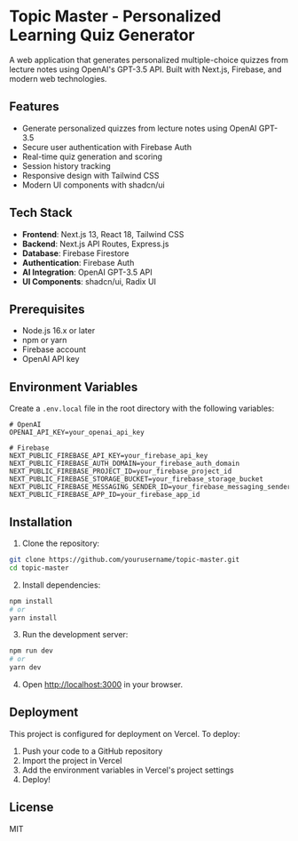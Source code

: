 # Topic Master - Personalized Learning Quiz Generator

A web application that generates personalized multiple-choice quizzes from lecture notes using OpenAI's GPT-3.5 API. Built with Next.js, Firebase, and modern web technologies.

## Features

- Generate personalized quizzes from lecture notes using OpenAI GPT-3.5
- Secure user authentication with Firebase Auth
- Real-time quiz generation and scoring
- Session history tracking
- Responsive design with Tailwind CSS
- Modern UI components with shadcn/ui

## Tech Stack

- **Frontend**: Next.js 13, React 18, Tailwind CSS
- **Backend**: Next.js API Routes, Express.js
- **Database**: Firebase Firestore
- **Authentication**: Firebase Auth
- **AI Integration**: OpenAI GPT-3.5 API
- **UI Components**: shadcn/ui, Radix UI

## Prerequisites

- Node.js 16.x or later
- npm or yarn
- Firebase account
- OpenAI API key

## Environment Variables

Create a `.env.local` file in the root directory with the following variables:

```env
# OpenAI
OPENAI_API_KEY=your_openai_api_key

# Firebase
NEXT_PUBLIC_FIREBASE_API_KEY=your_firebase_api_key
NEXT_PUBLIC_FIREBASE_AUTH_DOMAIN=your_firebase_auth_domain
NEXT_PUBLIC_FIREBASE_PROJECT_ID=your_firebase_project_id
NEXT_PUBLIC_FIREBASE_STORAGE_BUCKET=your_firebase_storage_bucket
NEXT_PUBLIC_FIREBASE_MESSAGING_SENDER_ID=your_firebase_messaging_sender_id
NEXT_PUBLIC_FIREBASE_APP_ID=your_firebase_app_id
```

## Installation

1. Clone the repository:
```bash
git clone https://github.com/yourusername/topic-master.git
cd topic-master
```

2. Install dependencies:
```bash
npm install
# or
yarn install
```

3. Run the development server:
```bash
npm run dev
# or
yarn dev
```

4. Open [http://localhost:3000](http://localhost:3000) in your browser.

## Deployment

This project is configured for deployment on Vercel. To deploy:

1. Push your code to a GitHub repository
2. Import the project in Vercel
3. Add the environment variables in Vercel's project settings
4. Deploy!

## License

MIT 